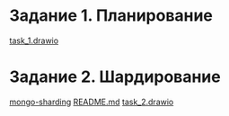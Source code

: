# Задание 1. Планирование
[task_1.drawio](task_1.drawio)

# Задание 2. Шардирование
[mongo-sharding](mongo-sharding)
[README.md](mongo-sharding/README.md)
[task_2.drawio](mongo-sharding/task_2.drawio)
